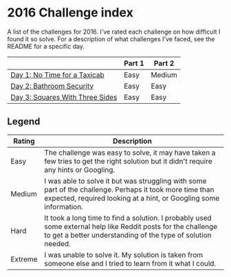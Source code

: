# 2016 Challenge index

A list of the challenges for 2016. I've rated each challenge on how difficult I found it so solve. For a description of what challenges I've faced, see the README for a specific day.

|                                          | Part 1 | Part 2 |
| ---------------------------------------- | ------ | ------ |
| [Day 1: No Time for a Taxicab](./01/)    | Easy   | Medium |
| [Day 2: Bathroom Security](./02/)        | Easy   | Easy   |
| [Day 3: Squares With Three Sides](./03/) | Easy   | Easy   |

## Legend

| Rating  | Description
| ------- | ------------
| Easy    | The challenge was easy to solve, it may have taken a few tries to get the right solution but it didn't require any hints or Googling.
| Medium  | I was able to solve it but was struggling with some part of the challenge. Perhaps it took more time than expected, required looking at a hint, or Googling some information.
| Hard    | It took a long time to find a solution. I probably used some external help like Reddit posts for the challenge to get a better understanding of the type of solution needed.
| Extreme | I was unable to solve it. My solution is taken from someone else and I tried to learn from it what I could.